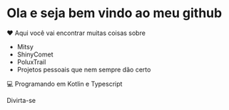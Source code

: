 # Ola e seja bem vindo ao meu github

❤️ Aqui você vai encontrar muitas coisas sobre
* Mitsy
* ShinyComet
* PoluxTrail
* Projetos pessoais que nem sempre dão certo


💻 Programando em Kotlin e Typescript

Divirta-se
